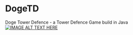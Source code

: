 # DogeTD
 Doge Tower Defence - a Tower Defence Game build in Java
[![IMAGE ALT TEXT HERE](https://img.youtube.com/vi/eGjfNHlm6bY/0.jpg)](https://www.youtube.com/watch?v=eGjfNHlm6bY&feature=youtu.be)
